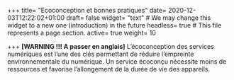 +++
title= "Ecoconception et bonnes pratiques"
date= 2020-12-03T12:22:02+01:00
draft= false
widget= "text" # We may change this widget to a new one (introduction) in the future
headless= true  # This file represents a page section.
active= true
weight= 10

+++
**[WARNING !!! A passer en anglais]**
L’écoconception des services numériques est l’une des clés permettant de réduire
l’empreinte environnementale du numérique. Un service écoconçu nécessite moins
de ressources et favorise l’allongement de la durée de vie des appareils.
